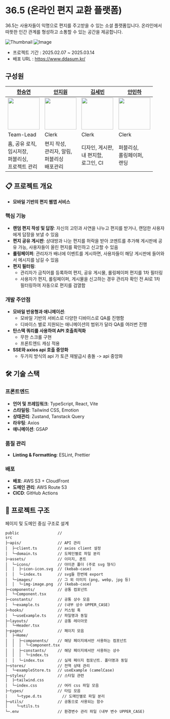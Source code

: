 # 36.5 (온라인 편지 교환 플랫폼)

36.5는 사용자들이 익명으로 편지를 주고받을 수 있는 소셜 플랫폼입니다. 온라인에서 따뜻한 인간 관계를 형성하고 소통할 수 있는 공간을 제공합니다.

![Thumbnail](https://github.com/user-attachments/assets/8752a9d3-8f3d-4523-b51f-472dcbcf1b4a)
![Image](https://github.com/user-attachments/assets/328e3267-35c7-47ae-9091-850b90d07499)

- 프로젝트 기간 : 2025.02.07 ~ 2025.03.14
- 배포 URL : https://www.ddasum.kr/

## 구성원
| [한승연](https://github.com/tiffanyhansy) | [안지원](https://github.com/wldnjs990) | [김세빈](https://github.com/nirii00) | [안민하](https://github.com/AAminha) | 
| --- | --- | --- | --- | 
| <a href="https://github.com/tiffanyhansy"><img src="https://avatars.githubusercontent.com/u/125551867?v=4" width="100px;" alt=""/></a> | <a href="https://github.com/wldnjs990"><img src="https://avatars.githubusercontent.com/u/139528356?v=4" width="100px;" alt=""/></a> | <a href="https://github.com/nirii00"><img src="https://avatars.githubusercontent.com/u/108220388?v=4" width="100px;" alt=""/></a> | <a href="https://github.com/AAminha"><img src="https://avatars.githubusercontent.com/u/87255791?v=4" width="100px;" alt=""/></a> | 
| Team-Lead | Clerk  | Clerk | Clerk 
| 홈, 공유 로직, <br/> 임시저장,<br/> 퍼블리싱, <br/> 프로젝트 관리 | 편지 작성,<br/> 관리자, 알림,<br/> 퍼블리싱 <br/> 배포관리 | 디자인, 게시판,<br/> 내 편지함,<br/> 로그인, CI  | 퍼블리싱,<br/> 롤링페이퍼,<br/> 랜딩 | 

## 📋 프로젝트 개요

- **모바일 기반의 편지 웹앱 서비스**

### 핵심 기능
- **랜덤 편지 작성 및 답장**: 자신의 고민과 사연을 나누고 편지를 받거나, 랜덤한 사용자에게 답장을 보낼 수 있음
- **편지 공유 게시판**: 상대방과 나눈 편지를 허락을 받아 코멘트를 추가해 게시판에 공유 가능, 사용자들이 올린 편지를 확인하고 신고할 수 있음
- **롤링페이퍼**: 관리자가 배너에 이벤트를 게시하면, 사용자들이 해당 게시판에 들어와서 메시지를 남길 수 있음
- **편지 필터링**:
  - 관리자가 금칙어를 등록하여 편지, 공유 게시물, 롤링페이퍼 편지를 1차 필터링
  - 사용자가 편지, 롤링페이퍼, 게시물을 신고하는 경우 관리자 확인 전 AI로 1차 필터링하여 자동으로 편지를 검열함

### 개발 주안점
- **모바일 반응형과 애니메이션**:
  - 모바일 기반의 서비스로 다양한 디바이스로 QA를 진행함
  - 디바이스 별로 지원되는 애니메이션의 범위가 달라 QA를 여러번 진행
- **탄스택 쿼리를 사용하여 API 호출최적화**
  - 무한 스크롤 구현
  - 프론트엔드 캐싱 적용
- **SSE와 axios api 호출 중앙화**
  - 두가지 방식의 api 가 토큰 재발급시 충돌 -> api 중앙화

## 🛠 기술 스택

### 프론트엔드
- **언어 및 프레임워크**:  TypeScript, React, Vite
- **스타일링**: Tailwind CSS, Emotion
- **상태관리**: Zustand, Tanstack Query
- **라우팅**: Axios
- **애니메이션**: GSAP

### 품질 관리
- **Linting & Formatting**: ESLint, Prettier

### 배포
- **배포**: AWS S3 + CloudFront
- **도메인 관리**: AWS Route 53
- **CICD**: GitHub Actions

## 📂 프로젝트 구조

페이지 및 도메인 중심 구조로 설계

```
public                 // 
src
├─apis/                // API 관리
│  ├─client.ts         // axios client 설정
│  └─domain.ts         // 도메인별로 파일 분리
├─assets/              // 이미지, 폰트
│  └─icons/            // 아이콘 폴더 (주로 svg 형식)
│  │  ├─icon-icon.svg  // (kebab-case)
│  │  └─index.ts       // svg들 한번에 export
│  └─images/           // 그 외 이미지 (png, webp, jpg 등)
│  │  └─img-image.png  // (kebab-case)
├─components/          // 공통 컴포넌트
│  └─Component.tsx
├─constants/           // 공통 상수 모음
│  └─example.ts        // (내부 상수 UPPER_CASE)
├─hooks/               // 커스텀 훅
│  └─useExample.ts     // 파일명과 동일
├─layouts/             // 공통 레이아웃
│  └─Header.tsx
├─pages/               // 페이지 모음
│  ├─Home/
│  │  ├─components/    // 해당 페이지에서만 사용하는 컴포넌트
│  │  │  └─Component.tsx
│  │  ├─constants/     // 해당 페이지에서만 사용하는 상수
│  │  │  └─index.ts
│  │  └─index.tsx      // 실제 페이지 컴포넌트. 폴더명과 동일
├─stores/              // 전역 상태 관리
│  └─exampleStore.ts   // useExample (camelCase)
├─styles/              // 스타일 관련
│  ├─tailwind.css
│  └─index.css         // 여러 css 파일 모음
├─types/               // 타입 모음
│	 └─type.d.ts         // 도메인별로 파일 분리
├─utils/               // 공통으로 사용되는 함수
│	 └─utils.ts
└─.env                 // 환경변수 관리 파일 (내부 변수 UPPER_CASE)
```
